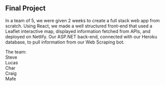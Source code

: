 ## Final Project  


In a team of 5, we were given 2 weeks to create a full stack web app from scratch. Using React, we made a well structured front-end that used a Leaflet interactive map, displayed information fetched from APIs, and deployed on Netlify. Our ASP.NET back-end, connected with our Heroku database, to pull information from our Web Scraping bot.

The team:  
Steve  
Lucas  
Char  
Craig  
Mafe